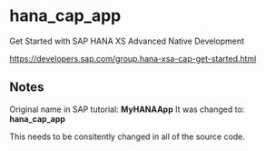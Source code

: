 # hana_cap_app
Get Started with SAP HANA XS Advanced Native Development

https://developers.sap.com/group.hana-xsa-cap-get-started.html



## Notes
Original name in SAP tutorial: **MyHANAApp**
It was changed to: **hana_cap_app**

This needs to be consitently changed in all of the source code.

